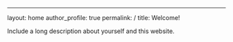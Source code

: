 ---
layout: home
author_profile: true
permalink: /
title: Welcome!


Include a long description about yourself and this website.
